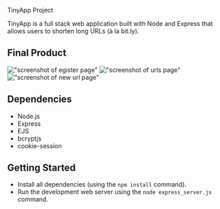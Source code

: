 TinyApp Project

TinyApp is a full stack web application built with Node and Express that allows users to shorten long URLs (à la bit.ly).

## Final Product

!["screenshot of egister page"](#)
!["screenshot of urls page"](#)
!["screenshot of new url page"](#)

## Dependencies

- Node.js
- Express
- EJS
- bcryptjs
- cookie-session

## Getting Started

- Install all dependencies (using the `npm install` command).
- Run the development web server using the `node express_server.js` command.
